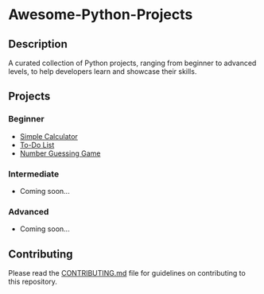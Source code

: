 # Awesome-Python-Projects

## Description
A curated collection of Python projects, ranging from beginner to advanced levels, to help developers learn and showcase their skills.

## Projects

### Beginner
- [Simple Calculator](Projects/Beginner/SimpleCalculator/README.md)
- [To-Do List](Projects/Beginner/ToDoList/README.md)
- [Number Guessing Game](Projects/Beginner/NumberGuessingGame/README.md)

### Intermediate
- Coming soon...

### Advanced
- Coming soon...

## Contributing
Please read the [CONTRIBUTING.md](CONTRIBUTING.md) file for guidelines on contributing to this repository.
